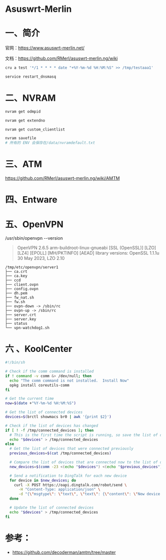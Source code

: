 # Asuswrt-Merlin

# 一、简介

官网：https://www.asuswrt-merlin.net/

文档：https://github.com/RMerl/asuswrt-merlin.ng/wiki



```bash
cru a test '*/1 * * * * date "+%Y-%m-%d %H:%M:%S" >> /tmp/testaaa1'
```



```bash
service restart_dnsmasq
```



# 二、NVRAM

```bash
nvram get odmpid

nvram get extendno

nvram get custom_clientlist 

nvram savefile 
# 所有的 ENV 会保存在/data/nvramdefault.txt
```

# 三、ATM

https://github.com/RMerl/asuswrt-merlin.ng/wiki/AMTM



# 四、Entware



# 五、OpenVPN

/usr/sbin/openvpn --version

>OpenVPN 2.6.5 arm-buildroot-linux-gnueabi [SSL (OpenSSL)] [LZO] [LZ4] [EPOLL] [MH/PKTINFO] [AEAD]
>library versions: OpenSSL 1.1.1u  30 May 2023, LZO 2.10

```
/tmp/etc/openvpn/server1
├── ca.crt
├── ca.key
├── ccd
├── client.ovpn
├── config.ovpn
├── dh.pem
├── fw_nat.sh
├── fw.sh
├── ovpn-down -> /sbin/rc
├── ovpn-up -> /sbin/rc
├── server.crt
├── server.key
├── status
└── vpn-watchdog1.sh
```

# 六 、KoolCenter

```bash
#!/bin/sh

# Check if the comm command is installed
if ! command -v comm &> /dev/null; then
  echo "The comm command is not installed.  Install Now"
  opkg install coreutils-comm
fi

# Get the current time
now=$(date +"%Y-%m-%d %H:%M:%S")

# Get the list of connected devices
devices=$(brctl showmacs br0 | awk '{print $2}')

# Check if the list of devices has changed
if [ ! -f /tmp/connected_devices ]; then
  # This is the first time the script is running, so save the list of devices to a file
  echo "$devices" > /tmp/connected_devices
else
  # Get the list of devices that were connected previously
  previous_devices=$(cat /tmp/connected_devices)

  # Compare the list of devices that are connected now to the list of devices that were connected previously
  new_devices=$(comm -23 <(echo "$devices") <(echo "$previous_devices"))

  # Send a notification to DingTalk for each new device
  for device in $new_devices; do
    curl -X POST https://oapi.dingtalk.com/robot/send \
      -H "Content-Type: application/json" \
      -d "{\"msgtype\": \"text\", \"text\": {\"content\": \"New device connected to bridge br0: $device ($now)\"}}"
  done

  # Update the list of connected devices
  echo "$devices" > /tmp/connected_devices
fi
```

# 参考：

- https://github.com/decoderman/amtm/tree/master
